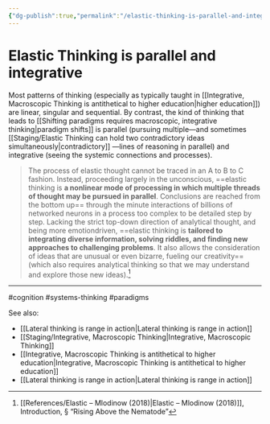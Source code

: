 ```yaml
---
{"dg-publish":true,"permalink":"/elastic-thinking-is-parallel-and-integrative/"}
---
```


# Elastic Thinking is parallel and integrative

Most patterns of thinking (especially as typically taught in [[Integrative, Macroscopic Thinking is antithetical to higher education\|higher education]]) are linear, singular and sequential. By contrast, the kind of thinking that leads to [[Shifting paradigms requires macroscopic, integrative thinking\|paradigm shifts]] is parallel (pursuing multiple—and sometimes [[Staging/Elastic Thinking can hold two contradictory ideas simultaneously\|contradictory]] —lines of reasoning in parallel) and integrative (seeing the systemic connections and processes).

> The process of elastic thought cannot be traced in an A to B to C fashion. Instead, proceeding largely in the unconscious, ==elastic thinking is **a nonlinear mode of processing in which multiple threads of thought may be pursued in parallel**. Conclusions are reached from the bottom up== through the minute interactions of billions of networked neurons in a process too complex to be detailed step by step. Lacking the strict top-down direction of analytical thought, and being more emotiondriven, ==elastic thinking is **tailored to integrating diverse information, solving riddles, and finding new approaches to challenging problems**. It also allows the consideration of ideas that are unusual or even bizarre, fueling our creativity== (which also requires analytical thinking so that we may understand and explore those new ideas).[^1]

---
#cognition #systems-thinking #paradigms 

See also:
- [[Lateral thinking is range in action\|Lateral thinking is range in action]]
- [[Staging/Integrative, Macroscopic Thinking\|Integrative, Macroscopic Thinking]]
- [[Integrative, Macroscopic Thinking is antithetical to higher education\|Integrative, Macroscopic Thinking is antithetical to higher education]]
- [[Lateral thinking is range in action\|Lateral thinking is range in action]]

[^1]: [[References/Elastic – Mlodinow (2018)\|Elastic – Mlodinow (2018)]], Introduction, § “Rising Above the Nematode”